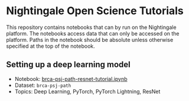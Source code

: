 # Nightingale Open Science Tutorials

This repository contains notebooks that can by run on the Nightingale platform. The notebooks access data that can only be accessed on the platform. Paths in the notebook should be absolute unless otherwise specified at the top of the notebook. 

## Setting up a deep learning model
- Notebook: [brca-psj-path-resnet-tutorial.ipynb](./brca-psj-path-resnet-tutorial.ipynb)
- Dataset: `brca-psj-path`
- Topics: Deep Learning, PyTorch, PyTorch Lightning, ResNet